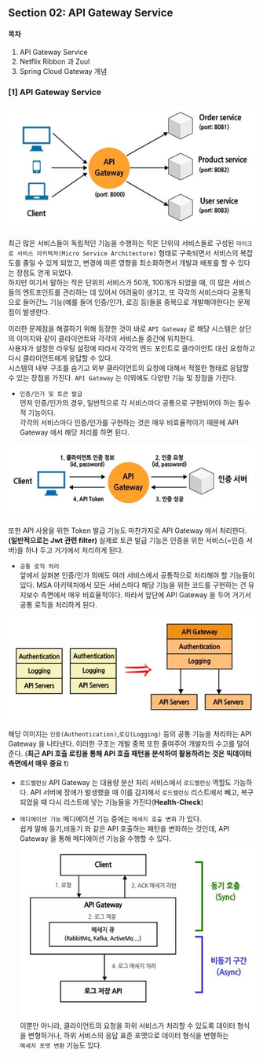 ## Section 02: API Gateway Service


#### 목차

01. API Gateway Service 
02. Netflix Ribbon 과 Zuul 
03. Spring Cloud Gateway 개념


### [1] API Gateway Service

![img.png](img.png)

최근 많은 서비스들이 독립적인 기능을 수행하는 작은 단위의 서비스들로 구성된 `마이크로 서비스 아키텍처(Micro Service Architecture)` 형태로 구축되면서 서비스의 복잡도를 줄일 수 있게 되었고, 변경에 따른 영향을 최소화하면서 개발과 배포를 할 수 있다는 장점도 얻게 되었다.
<br>
하지만 여기서 말하는 작은 단위의 서비스가 50개, 100개가 되었을 때, 이 많은 서비스들의 엔트포인트를 관리하는 데 있어서 어려움이 생기고, 또 각각의 서비스마다 공통적으로 들어간느 기능(예를 들어 인증/인가, 로깅 등)들을 중복으로 개발해야한다는 문제점이 발생한다.
<br>

이러한 문제점을 해결하기 위해 등장한 것이 바로 `API Gateway` 로 해당 시스템은 상단의 이미지와 같이 클라이언트와 각각의 서비스들 중간에 위치한다.
<br>사용자가 설정한 라우팅 설정에 따라서 각각의 엔드 포인트로 클라이언트 대신 요청하고 다시 클라이언트에게 응답할 수 있다.<br>
시스템의 내부 구조를 숨기고 외부 클라이언트의 요청에 대해서 적절한 형태로 응답할 수 있는 장점을 가진다.
`API Gateway` 는 이외에도 다양한 기능 및 장점을 가진다.

- `인증/인가 및 토큰 발급`<br>
먼저 인증/인가의 경우, 일반적으로 각 서비스마다 공통으로 구현되어야 하는 필수적 기능이다.<br>
각각의 서비스마다 인증/인가를 구현하는 것은 매우 비효율적이기 때문에 API Gateway 에서 해당 처리를 하면 된다.

![img_1.png](img_1.png)

또한 API 사용을 위한 Token 발급 기능도 마찬가지로 API Gateway 에서 처리한다.
**(일반적으로는 Jwt 관련 filter)**
실제로 토큰 발급 기능은 인증을 위한 서비스(=인증 서버)을 하나 두고 거기에서 처리하게 된다.


- `공통 로직 처리` <br>
앞에서 살펴본 인증/인가 외에도 여러 서비스에서 공통적으로 처리해야 할 기능들이 있다.
MSA 아키텍처에서 모든 서비스마다 해당 기능을 위한 코드를 구현하는 건 유지보수 측면에서 매우 비효율적이다.
따라서 앞단에 API Gateway 을 두어 거기서 공통 로직을 처리하게 된다.

![img_2.png](img_2.png)

해당 이미지는 `인증(Authentication)`,`로깅(Logging)` 등의 공통 기능을 처리하는 API Gateway 을 나타낸다.
이러한 구조는 개발 중복 또한 줄여주어 개발자의 수고를 덜어준다.
(**최근 API 호출 로킹을 통해 API 호출 패턴을 분석하여 활용하려는 것은 빅데이터 측면에서 매우 중요** ❗️)


- `로드밸런싱`
API Gateway 는 대용량 분산 처리 서비스에서 `로드밸런싱` 역할도 가능하다.
API 서버에 장애가 발생했을 때 이를 감지해서 `로드밸런싱` 리스트에서 빼고, 복구되었을 때 다시 리스트에 넣는 기능들을 가진다(**Health-Check**)


- `매디에이션 기능`
메디에이션 기능 중에는 `메세지 호출 변화` 가 있다.<br>
쉽게 말해 동기,비동기 와 같은 API 호출하는 패턴을 변화하는 것인데, API Gateway 을 통해 메디에이션 기능을 수행할 수 있다.
![img_3.png](img_3.png)
이뿐만 아니라, 클라이언트의 요청을 하위 서비스가 처리할 수 있도록 데이터 형식을 변형하거나, 하위 서비스의 응답 표준 포맷으로 데이터 형식을 변형하는 <br>
`메세지 포맷 변환` 기능도 있다.
